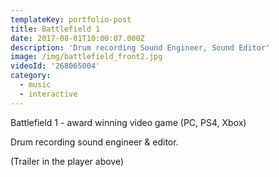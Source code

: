 ```yaml
---
templateKey: portfolio-post
title: Battlefield 1
date: 2017-08-01T10:00:07.000Z
description: 'Drum recording Sound Engineer, Sound Editor'
image: /img/battlefield_front2.jpg
videoId: '268065004'
category:
  - music
  - interactive
---
```

Battlefield 1 - award winning video game (PC, PS4, Xbox)

Drum recording sound engineer & editor.

(Trailer in the player above)
